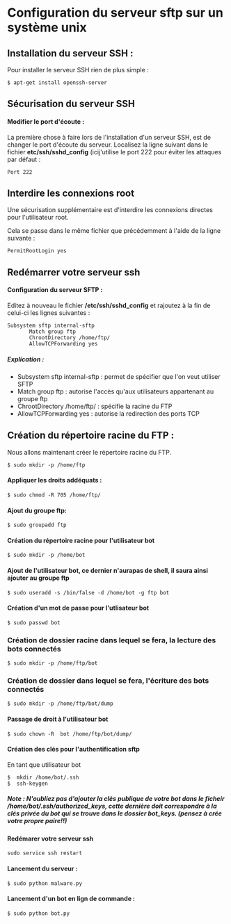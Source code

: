 # Configuration du serveur sftp sur un système unix

## Installation du serveur SSH :

Pour installer le serveur SSH rien de plus simple :
```
$ apt-get install openssh-server
```

## Sécurisation du serveur SSH

#### Modifier le port d'écoute :

La première chose à faire lors de l'installation d'un serveur SSH, est de changer le port d'écoute du serveur. Localisez la ligne suivant dans le fichier **etc/ssh/sshd_config** (icij'utilise le port 222 pour éviter les attaques par défaut :
```
Port 222
```

## Interdire les connexions root

Une sécurisation supplémentaire est d'interdire les connexions directes pour l'utilisateur root.

Cela se passe dans le même fichier que précédemment à l'aide de la ligne suivante :
```
PermitRootLogin yes
```

## Redémarrer votre serveur ssh

#### Configuration du serveur SFTP :

Editez à nouveau le fichier **/etc/ssh/sshd_config** et rajoutez à la fin de celui-ci les lignes suivantes :
```
Subsystem sftp internal-sftp
       Match group ftp
       ChrootDirectory /home/ftp/
       AllowTCPForwarding yes
```
	
##### Explication :

+  Subsystem sftp internal-sftp : permet de spécifier que l'on veut utiliser SFTP
+  Match group ftp : autorise l'accès qu'aux utilisateurs appartenant au groupe ftp
+  ChrootDirectory /home/ftp/ : spécifie la racine du FTP
+  AllowTCPForwarding yes : autorise la redirection des ports TCP

## Création du répertoire racine du FTP :

Nous allons maintenant créer le répertoire racine du FTP.
```
$ sudo mkdir -p /home/ftp
```

#### Appliquer les droits addéquats :
```
$ sudo chmod -R 705 /home/ftp/
```

#### Ajout du groupe ftp:
```
$ sudo groupadd ftp
```

#### Création du répertoire racine pour l'utilisateur bot
```
$ sudo mkdir -p /home/bot
```

#### Ajout de l'utilisateur bot, ce dernier n'aurapas de shell, il saura ainsi ajouter au groupe ftp
```
$ sudo useradd -s /bin/false -d /home/bot -g ftp bot
```

#### Création d'un mot de passe pour l'utlisateur bot
```
$ sudo passwd bot
```

### Création de dossier racine dans lequel se fera, la lecture des bots connectés
```
$ sudo mkdir -p /home/ftp/bot
```

### Création de dossier dans lequel se fera, l'écriture des bots connectés
```
$ sudo mkdir -p /home/ftp/bot/dump
```

#### Passage de droit à l'utilisateur bot
```
$ sudo chown -R  bot /home/ftp/bot/dump/
```

#### Création des clés pour l'authentification sftp
En tant que utilisateur bot 
```
$  mkdir /home/bot/.ssh
$  ssh-keygen 

```
##### Note : N'oubliez pas d'ajouter la clès publique de votre bot dans le ficheir **/home/bot/.ssh/authorized_keys**, cette dernière doit correspondre  à la clés privée du bot qui se trouve dans le dossier bot_keys. (pensez à crée votre propre paire!!)

#### Redémarer votre serveur ssh
```
sudo service ssh restart
```

#### Lancement du serveur :
```
$ sudo python malware.py
```

#### Lancement d'un bot en lign de commande : 
```
$ sudo python bot.py
```



